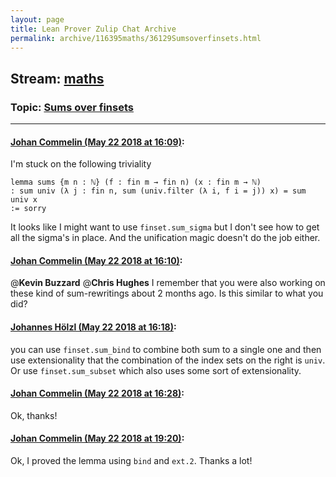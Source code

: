 ```yaml
---
layout: page
title: Lean Prover Zulip Chat Archive 
permalink: archive/116395maths/36129Sumsoverfinsets.html
---
```


## Stream: [maths](index.html)
### Topic: [Sums over finsets](36129Sumsoverfinsets.html)

---

#### [Johan Commelin (May 22 2018 at 16:09)](https://leanprover.zulipchat.com/#narrow/stream/116395-maths/topic/Sums%20over%20finsets/near/126924811):
I'm stuck on the following triviality
```lean
lemma sums {m n : ℕ} (f : fin m → fin n) (x : fin m → ℕ)
: sum univ (λ j : fin n, sum (univ.filter (λ i, f i = j)) x) = sum univ x
:= sorry
```
It looks like I might want to use `finset.sum_sigma` but I don't see how to get all the sigma's in place. And the unification magic doesn't do the job either.

#### [Johan Commelin (May 22 2018 at 16:10)](https://leanprover.zulipchat.com/#narrow/stream/116395-maths/topic/Sums%20over%20finsets/near/126924898):
@**Kevin Buzzard** @**Chris Hughes**  I remember that you were also working on these kind of sum-rewritings about 2 months ago. Is this similar to what you did?

#### [Johannes Hölzl (May 22 2018 at 16:18)](https://leanprover.zulipchat.com/#narrow/stream/116395-maths/topic/Sums%20over%20finsets/near/126925378):
you can use `finset.sum_bind` to combine both sum to a single one and then use extensionality that the combination of the index sets on the right is `univ`. Or use `finset.sum_subset`  which also uses some sort of extensionality.

#### [Johan Commelin (May 22 2018 at 16:28)](https://leanprover.zulipchat.com/#narrow/stream/116395-maths/topic/Sums%20over%20finsets/near/126925926):
Ok, thanks!

#### [Johan Commelin (May 22 2018 at 19:20)](https://leanprover.zulipchat.com/#narrow/stream/116395-maths/topic/Sums%20over%20finsets/near/126933905):
Ok, I proved the lemma using `bind` and `ext.2`. Thanks a lot!


